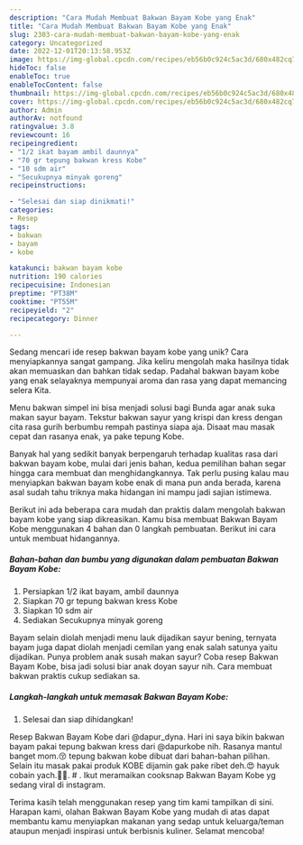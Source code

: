 ```yaml
---
description: "Cara Mudah Membuat Bakwan Bayam Kobe yang Enak"
title: "Cara Mudah Membuat Bakwan Bayam Kobe yang Enak"
slug: 2303-cara-mudah-membuat-bakwan-bayam-kobe-yang-enak
category: Uncategorized
date: 2022-12-01T20:13:58.953Z
image: https://img-global.cpcdn.com/recipes/eb56b0c924c5ac3d/680x482cq70/bakwan-bayam-kobe-foto-resep-utama.jpg
hideToc: false
enableToc: true
enableTocContent: false
thumbnail: https://img-global.cpcdn.com/recipes/eb56b0c924c5ac3d/680x482cq70/bakwan-bayam-kobe-foto-resep-utama.jpg
cover: https://img-global.cpcdn.com/recipes/eb56b0c924c5ac3d/680x482cq70/bakwan-bayam-kobe-foto-resep-utama.jpg
author: Admin
authorAv: notfound
ratingvalue: 3.8
reviewcount: 16
recipeingredient:
- "1/2 ikat bayam ambil daunnya"
- "70 gr tepung bakwan kress Kobe"
- "10 sdm air"
- "Secukupnya minyak goreng"
recipeinstructions:

- "Selesai dan siap dinikmati!"
categories:
- Resep
tags:
- bakwan
- bayam
- kobe

katakunci: bakwan bayam kobe 
nutrition: 190 calories
recipecuisine: Indonesian
preptime: "PT38M"
cooktime: "PT55M"
recipeyield: "2"
recipecategory: Dinner

---
```





Sedang mencari ide resep bakwan bayam kobe yang unik? Cara menyiapkannya sangat gampang. Jika keliru mengolah maka hasilnya tidak akan memuaskan dan bahkan tidak sedap. Padahal bakwan bayam kobe yang enak selayaknya mempunyai aroma dan rasa yang dapat memancing selera Kita.





Menu bakwan simpel ini bisa menjadi solusi bagi Bunda agar anak suka makan sayur bayam. Tekstur bakwan sayur yang krispi dan kress dengan cita rasa gurih berbumbu rempah pastinya siapa aja. Disaat mau masak cepat dan rasanya enak, ya pake tepung Kobe.

Banyak hal yang sedikit banyak berpengaruh terhadap kualitas rasa dari bakwan bayam kobe, mulai dari jenis bahan, kedua pemilihan bahan segar hingga cara membuat dan menghidangkannya. Tak perlu pusing kalau mau menyiapkan bakwan bayam kobe enak di mana pun anda berada, karena asal sudah tahu triknya maka hidangan ini mampu jadi sajian istimewa.






Berikut ini ada beberapa cara mudah dan praktis dalam mengolah bakwan bayam kobe yang siap dikreasikan. Kamu bisa membuat Bakwan Bayam Kobe menggunakan 4 bahan dan 0 langkah pembuatan. Berikut ini cara untuk membuat hidangannya.

<!--inarticleads1-->

##### Bahan-bahan dan bumbu yang digunakan dalam pembuatan Bakwan Bayam Kobe:

1. Persiapkan 1/2 ikat bayam, ambil daunnya
1. Siapkan 70 gr tepung bakwan kress Kobe
1. Siapkan 10 sdm air
1. Sediakan Secukupnya minyak goreng


Bayam selain diolah menjadi menu lauk dijadikan sayur bening, ternyata bayam juga dapat diolah menjadi cemilan yang enak salah satunya yaitu dijadikan. Punya problem anak susah makan sayur? Coba resep Bakwan Bayam Kobe, bisa jadi solusi biar anak doyan sayur nih. Cara membuat bakwan praktis cukup sediakan sa. 

<!--inarticleads2-->

##### Langkah-langkah untuk memasak Bakwan Bayam Kobe:


1. Selesai dan siap dihidangkan!

Resep Bakwan Bayam Kobe dari @dapur_dyna. Hari ini saya bikin bakwan bayam pakai tepung bakwan kress dari @dapurkobe nih. Rasanya mantul banget mom.😚 tepung bakwan kobe dibuat dari bahan-bahan pilihan. Selain itu masak pakai produk KOBE dijamin gak pake ribet deh.😍 hayuk cobain yach.🤗🤗. # . Ikut meramaikan cooksnap Bakwan Bayam Kobe yg sedang viral di instagram. 

Terima kasih telah menggunakan resep yang tim kami tampilkan di sini. Harapan kami, olahan Bakwan Bayam Kobe yang mudah di atas dapat membantu kamu menyiapkan makanan yang sedap untuk keluarga/teman ataupun menjadi inspirasi untuk berbisnis kuliner. Selamat mencoba!
